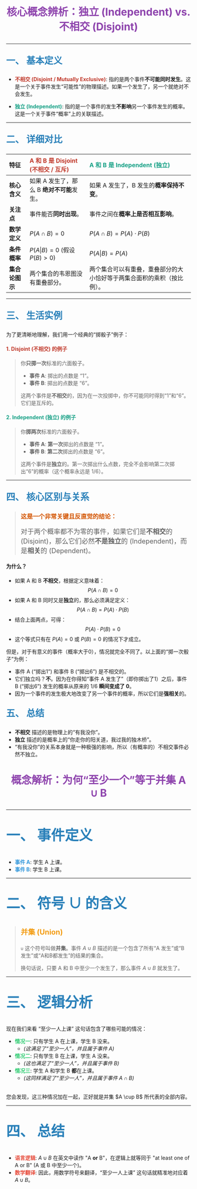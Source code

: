 # <p align="center"><font color="#8E44AD">核心概念辨析：独立 (Independent) vs. 不相交 (Disjoint)</font></p>

---

### <p style="color:#2980B9; font-size:1.5em;">一、 基本定义</p>

- **<font color="#C0392B">不相交 (Disjoint / Mutually Exclusive)</font>**: 指的是两个事件**不可能同时发生**。这是一个关于事件发生“可能性”的物理描述。如果一个发生了，另一个就绝对不会发生。

- **<font color="#16A085">独立 (Independent)</font>**: 指的是一个事件的发生**不影响**另一个事件发生的概率。这是一个关于事件“概率”上的关联描述。

---

### <p style="color:#2980B9; font-size:1.5em;">二、 详细对比</p>

| 特征 | <font color="#C0392B">A 和 B 是 Disjoint (不相交 / 互斥)</font> | <font color="#16A085">A 和 B 是 Independent (独立)</font> |
| :--- | :--- | :--- |
| **核心含义** | 如果 A 发生了，那么 B **绝对不可能**发生。 | 如果 A 发生了，B 发生的**概率保持不变**。 |
| **关注点** | 事件能否**同时出现**。 | 事件之间在**概率上是否相互影响**。 |
| **数学定义** | $P(A \cap B) = 0$ | $P(A \cap B) = P(A) \cdot P(B)$ |
| **条件概率** | $P(A\|B) = 0$ (假设 $P(B)>0$) | $P(A\|B) = P(A)$ |
| **集合论图示**| 两个集合的韦恩图没有重叠部分。 | 两个集合可以有重叠，重叠部分的大小恰好等于两集合面积的乘积（按比例）。 |

---

### <p style="color:#2980B9; font-size:1.5em;">三、 生活实例</p>

为了更清晰地理解，我们用一个经典的“掷骰子”例子：

#### <font color="#C0392B">1. Disjoint (不相交) 的例子</font>

> 你**只掷一次**标准的六面骰子。
> - **事件 A**: 掷出的点数是 “1”。
> - **事件 B**: 掷出的点数是 “6”。
>
> 这两个事件是**不相交**的，因为在一次投掷中，你不可能同时得到“1”和“6”。它们是互斥的。

#### <font color="#16A085">2. Independent (独立) 的例子</font>

> 你**掷两次**标准的六面骰子。
> - **事件 A**: **第一次**掷出的点数是 “1”。
> - **事件 B**: **第二次**掷出的点数是 “6”。
>
> 这两个事件是**独立**的。第一次掷出什么点数，完全不会影响第二次掷出“6”的概率（这个概率永远是 1/6）。

---

### <p style="color:#2980B9; font-size:1.5em;">四、 核心区别与关系</p>

> ### <font color="#D35400">这是一个非常关键且反直觉的结论：</font>
> <font size="4">对于两个概率都不为零的事件，如果它们是**不相交**的 (Disjoint)，那么它们必然**不是独立**的 (Independent)，而是**相关**的 (Dependent)。</font>

#### **为什么？**

- 如果 A 和 B **不相交**，根据定义意味着：
  $$ P(A \cap B) = 0 $$
- 如果 A 和 B 同时又是**独立**的，那么必须满足定义：
  $$ P(A \cap B) = P(A) \cdot P(B) $$
- 结合上面两点，可得：
  $$ P(A) \cdot P(B) = 0 $$
- 这个等式只有在 $P(A)=0$ 或 $P(B)=0$ 的情况下才成立。

但是，对于有意义的事件（概率大于0），情况就完全不同了。以上面的“掷一次骰子”为例：
- 事件 A (“掷出1”) 和事件 B (“掷出6”) 是不相交的。
- 它们独立吗？**不**。因为在你得知“事件 A 发生了”（即你掷出了1）之后，事件 B (“掷出6”) 发生的概率从原来的 1/6 **瞬间变成了 0**。
- 因为一个事件的发生极大地改变了另一个事件的概率，所以它们是**强相关**的。

### <p style="color:#2980B9; font-size:1.5em;">五、 总结</p>

- **不相交** 描述的是物理上的“有我没你”。
- **独立** 描述的是概率上的“你走你的阳关道，我过我的独木桥”。
- “有我没你”的关系本身就是一种极强的影响，所以（有概率的）不相交事件必然不独立。



# <p align="center"><font color="#8E44AD">概念解析：为何“至少一个”等于并集 A ∪ B</font></p>

---

## <p style="color:#2980B9; font-size:1.8em;">一、 事件定义</p>

- **<font color="#3498DB">事件 A</font>**: 学生 A 上课。
- **<font color="#3498DB">事件 B</font>**: 学生 B 上课。

---

## <p style="color:#2980B9; font-size:1.8em;">二、 符号 ∪ 的含义</p>

> ### <p style="color:#F39C12; font-size:1.2em;">并集 (Union)</p>
> `∪` 这个符号叫做**并集**。事件 $A \cup B$ 描述的是一个包含了所有“A 发生”或“B 发生”或“A和B都发生”的结果的集合。
> 
> 换句话说，只要 A 和 B 中至少一个发生了，那么事件 $A \cup B$ 就发生了。

---

## <p style="color:#2980B9; font-size:1.8em;">三、 逻辑分析</p>

现在我们来看 “至少一人上课” 这句话包含了哪些可能的情况：

- **<font color="#2ECC71">情况一</font>**: 只有学生 A 在上课，学生 B 没来。
  - *(这满足了“至少一人”，并且属于事件 A)*
- **<font color="#2ECC71">情况二</font>**: 只有学生 B 在上课，学生 A 没来。
  - *(这也满足了“至少一人”，并且属于事件 B)*
- **<font color="#2ECC71">情况三</font>**: 学生 A 和学生 B **都**在上课。
  - *(这同样满足了“至少一人”，并且属于事件 $A \cap B$)*

<br>
您会发现，这三种情况加在一起，正好就是并集 $A \cup B$ 所代表的全部内容。

---

## <p style="color:#2980B9; font-size:1.8em;">四、 总结</p>

- **<font color="#E74C3C">语言逻辑</font>**: $A \cup B$ 在英文中读作 "A **or** B"，在逻辑上就等同于 "at least one of A or B" (A 或 B 中至少一个)。
- **<font color="#E74C3C">数学翻译</font>**: 因此，用数学符号来翻译，“至少一人上课” 这句话就精准地对应着 $A \cup B$。